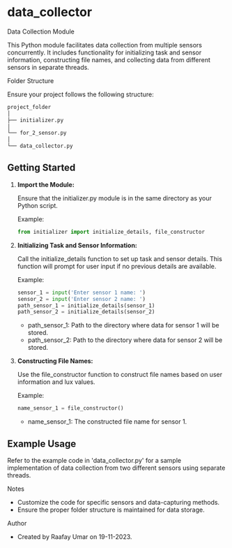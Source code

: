 # data_collector
Data Collection Module

This Python module facilitates data collection from multiple sensors concurrently. It includes functionality for initializing task and sensor information, constructing file names, and collecting data from different sensors in separate threads.

Folder Structure

Ensure your project follows the following structure:
```bash
project_folder
│
├── initializer.py
│
└── for_2_sensor.py
│
└── data_collector.py
```
## Getting Started

1. **Import the Module:**

   Ensure that the initializer.py module is in the same directory as your Python script.

   Example:
   ```python
   from initializer import initialize_details, file_constructor
    ```
2. **Initializing Task and Sensor Information:**

   Call the initialize_details function to set up task and sensor details. This function will prompt for user input if no previous details are available.

   Example:
   ```python
   sensor_1 = input('Enter sensor 1 name: ')
   sensor_2 = input('Enter sensor 2 name: ')
   path_sensor_1 = initialize_details(sensor_1)
   path_sensor_2 = initialize_details(sensor_2)
    ```
   - path_sensor_1: Path to the directory where data for sensor 1 will be stored.
   - path_sensor_2: Path to the directory where data for sensor 2 will be stored.

4. **Constructing File Names:**

   Use the file_constructor function to construct file names based on user information and lux values.

   Example:
   ```python
   name_sensor_1 = file_constructor()
    ```
   - name_sensor_1: The constructed file name for sensor 1.

## Example Usage

Refer to the example code in 'data_collector.py' for a sample implementation of data collection from two different sensors using separate threads.

Notes

- Customize the code for specific sensors and data-capturing methods.
- Ensure the proper folder structure is maintained for data storage.

Author

- Created by Raafay Umar on 19-11-2023.
